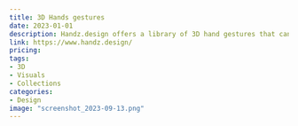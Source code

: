 ```yaml
---
title: 3D Hands gestures
date: 2023-01-01
description: Handz.design offers a library of 3D hand gestures that can be used for UI and UX design. The library includes a variety of gestures, such as swiping, tapping, and scrolling, as well as different hand poses.
link: https://www.handz.design/
pricing: 
tags: 
- 3D
- Visuals
- Collections
categories: 
- Design 
image: "screenshot_2023-09-13.png"
---
```

